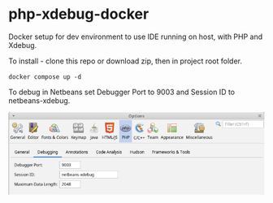 # php-xdebug-docker

Docker setup for dev environment to use IDE running on host, with PHP and Xdebug.

To install - clone this repo or download zip, then in project root folder.

```
docker compose up -d
```

To debug in Netbeans set Debugger Port to 9003 and Session ID to netbeans-xdebug.

![Netbeans debugger options](/netbeans_options.png)

